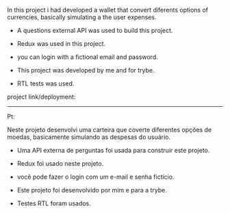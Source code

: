In this project i had developed a wallet that convert diferents options of currencies, basically simulating a the user expenses.

- A questions external API was used to build this project.

- Redux was used in this project.

- you can login with a fictional email and password.

- This project was developed by me and for trybe.

- RTL tests was used.

project link/deployment:



------------------------------------

Pt:


Neste projeto desenvolvi uma carteira que coverte diferentes opções de moedas, basicamente simulando as despesas do usuário.

- Uma API externa de perguntas foi usada para construir este projeto.

- Redux foi usado neste projeto.

- você pode fazer o login com um e-mail e senha fictício.

- Este projeto foi desenvolvido por mim e para a trybe.

- Testes RTL foram usados.
